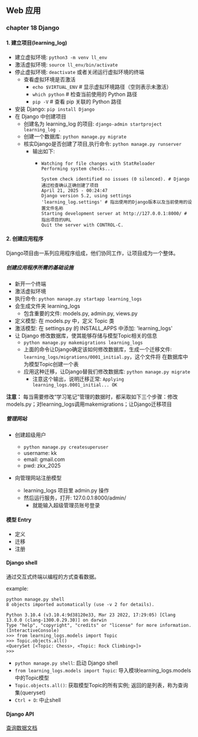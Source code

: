 ## Web 应用

### chapter 18 Django

#### 1. 建立项目(learning_log)

- 建立虚拟环境: `python3 -m venv ll_env`
- 激活虚拟环境: `source ll_env/bin/activate`
- 停止虚拟环境: `deactivate` 或者关闭运行虚拟环境的终端
  - 查看虚拟环境是否激活
    - `echo $VIRTUAL_ENV`           # 显示虚拟环境路径（空则表示未激活）
    - `which python`                # 检查当前使用的 Python 路径
    - `pip -V`                      # 查看 pip 关联的 Python 路径
- 安装 Django: `pip install Django`
- 在 Django 中创建项目
  - 创建名为 learning_log 的项目: `django-admin startproject learning_log .`
  - 创建一个数据库: `python manage.py migrate`
  - 核实Django是否创建了项目,执行命令: `python manage.py runserver`
    - 输出如下:
      - ```
        Watching for file changes with StatReloader
        Performing system checks...

        System check identified no issues (0 silenced). # Django通过检查确认正确创建了项目
        April 21, 2025 - 00:24:47
        Django version 5.2, using settings 'learning_log.settings' # 指出使用的Django版本以及当前使用的设置文件名称
        Starting development server at http://127.0.0.1:8000/ # 指出项目的URL
        Quit the server with CONTROL-C.
        ```

#### 2. 创建应用程序

Django项目由一系列应用程序组成，他们协同工作，让项目成为一个整体。

##### 创建应用程序所需的基础设施 

- 新开一个终端
- 激活虚拟环境
- 执行命令: `python manage.py startapp learning_logs`
- 会生成文件夹 learning_logs
  - 包含重要的文件: models.py, admin.py, views.py
- 定义模型: 在 models.py 中，定义 Topic 类
- 激活模型: 在 settings.py 的 INSTALL_APPS 中添加: 'learning_logs'
- 让 Django 修改数据库，使其能够存储与模型Topic相关的信息
  - `python manage.py makemigrations learning_logs`
  - 上面的命令让Django确定该如何修改数据库，生成一个迁移文件: `learning_logs/migrations/0001_initial.py`，这个文件将
    在数据库中为模型Topic创建一个表
  - 应用这种迁移，让Django替我们修改数据库: `python manage.py migrate` 
    - 注意这个输出，说明迁移正常: `Applying learning_logs.0001_initial... OK`

**注意：**
每当需要修改“学习笔记”管理的数据时，都采取如下三个步骤：修改models.py；对learning_logs调用makemigrations；让Django迁移项目

##### 管理网站

- 创建超级用户
  - `python manage.py createsuperuser`
  - username: kk
  - email: gmail.com
  - pwd: zkx_2025

- 向管理网站注册模型
  - learning_logs 项目里 admin.py 操作
  - 然后运行服务，打开: 127.0.0.1:8000/admin/
    - 就能输入超级管理员账号登录


#### 模型 Entry

- 定义
- 迁移
- 注册


#### Django shell

通过交互式终端以编程的方式查看数据。

example:
```shell
python manage.py shell                 
8 objects imported automatically (use -v 2 for details).

Python 3.10.4 (v3.10.4:9d38120e33, Mar 23 2022, 17:29:05) [Clang 13.0.0 (clang-1300.0.29.30)] on darwin
Type "help", "copyright", "credits" or "license" for more information.
(InteractiveConsole)
>>> from learning_logs.models import Topic
>>> Topic.objects.all()
<QuerySet [<Topic: Chess>, <Topic: Rock Climbing>]>
>>> 
```
- `python manage.py shell`: 启动 Django shell
- `from learning_logs.models import Topic`: 导入模块learning_logs.models中的Topic模型
- `Topic.objects.all()`: 获取模型Topic的所有实例; 返回的是列表，称为查询集(queryset)
- `Ctrl + D`: 中止shell

#### Django API
 [查询数据文档](https://docs.djangoproject.com/en/5.2/topics/db/queries/)